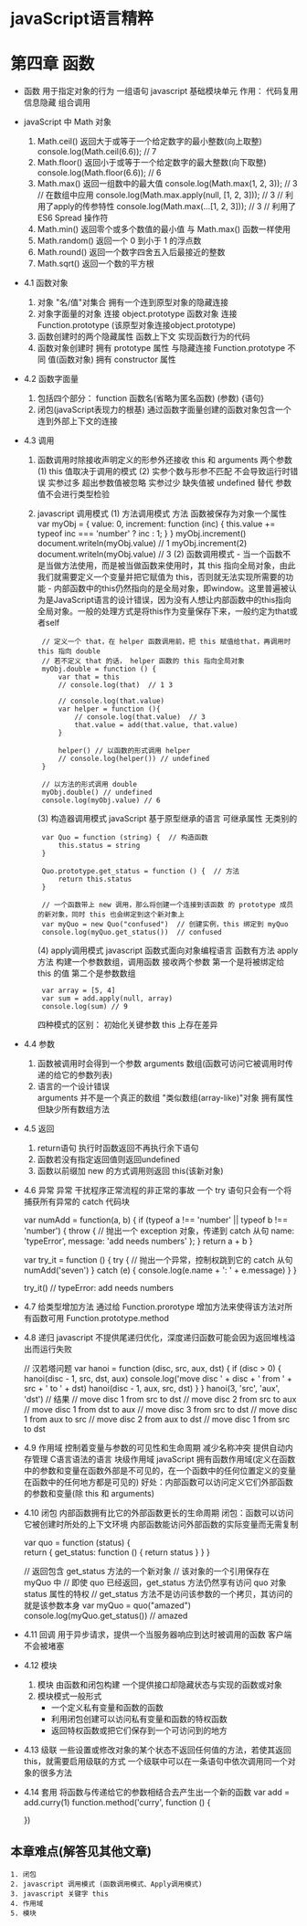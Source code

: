 # javaScript语言精粹 
# 第四章 函数

- 函数  用于指定对象的行为
    一组语句 
    javascript 基础模块单元 
    作用： 代码复用  信息隐藏 组合调用

- javaScript 中 Math 对象
    1. Math.ceil()  返回大于或等于一个给定数字的最小整数(向上取整)
        console.log(Math.ceil(6.6)); // 7
    2. Math.floor()  返回小于或等于一个给定数字的最大整数(向下取整)
        console.log(Math.floor(6.6)); // 6
    3. Math.max() 返回一组数中的最大值
        console.log(Math.max(1, 2, 3)); // 3
        // 在数组中应用
        console.log(Math.max.apply(null, [1, 2, 3])); // 3 // 利用了apply的传参特性
        console.log(Math.max(...[1, 2, 3])); // 3 // 利用了 ES6 Spread 操作符
    4. Math.min() 返回零个或多个数值的最小值 与 Math.max() 函数一样使用
    5. Math.random() 返回一个 0 到小于 1 的浮点数
    6. Math.round() 返回一个数字四舍五入后最接近的整数
    7. Math.sqrt()  返回一个数的平方根

- 4.1 函数对象
    1. 对象  "名/值"对集合 拥有一个连到原型对象的隐藏连接
    2. 对象字面量的对象 连接 object.prototype
       函数对象 连接 Function.prototype (该原型对象连接object.prototype)
    3. 函数创建时的两个隐藏属性
        函数上下文
        实现函数行为的代码
    4. 函数对象创建时 拥有 prototype 属性 与隐藏连接 Function.prototype 不同
        值(函数对象) 拥有 constructor 属性 

- 4.2 函数字面量
    1. 包括四个部分： function  函数名(省略为匿名函数)  (参数)  {语句}
    2. 闭包(javaScript表现力的根基) 
        通过函数字面量创建的函数对象包含一个连到外部上下文的连接

- 4.3 调用
    1. 函数调用时除接收声明定义的形参外还接收 this 和 arguments 两个参数
        (1) this 值取决于调用的模式
        (2) 实参个数与形参不匹配  不会导致运行时错误
            实参过多 超出参数值被忽略
            实参过少 缺失值被 undefined 替代
            参数值不会进行类型检验 
    2. javascript 调用模式
        (1) 方法调用模式
            方法  函数被保存为对象一个属性
            var myObj = {
                value: 0,
                increment: function (inc) {
                    this.value += typeof inc === 'number' ? inc : 1;
                }
            }
            myObj.increment()
            document.writeln(myObj.value)  // 1
            myObj.increment(2)
            document.writeln(myObj.value)  // 3
        (2) 函数调用模式
            - 当一个函数不是当做方法使用，而是被当做函数来使用时，其 this 指向全局对象，由此我们就需要定义一个变量并把它赋值为 this，否则就无法实现所需要的功能
            - 内部函数中的this仍然指向的是全局对象，即window。这里普遍被认为是JavaScript语言的设计错误，因为没有人想让内部函数中的this指向全局对象。一般的处理方式是将this作为变量保存下来，一般约定为that或者self

            // 定义一个 that，在 helper 函数调用前，把 this 赋值给that，再调用时 this 指向 double
            // 若不定义 that 的话， helper 函数的 this 指向全局对象
            myObj.double = function () {
                var that = this 
                // console.log(that)  // 1 3
                
                // console.log(that.value)
                var helper = function (){
                    // console.log(that.value)  // 3
                    that.value = add(that.value, that.value)
                }

                helper() // 以函数的形式调用 helper
                // console.log(helper()) // undefined
            }

            // 以方法的形式调用 double
            myObj.double() // undefined
            console.log(myObj.value) // 6

        (3) 构造器调用模式
            javaScript 基于原型继承的语言 可继承属性 无类别的

            var Quo = function (string) {  // 构造函数
                this.status = string
            }

            Quo.prototype.get_status = function () {  // 方法
                return this.status
            }

            // 一个函数带上 new 调用，那么将创建一个连接到该函数 的 prototype 成员的新对象，同时 this 也会绑定到这个新对象上
            var myQuo = new Quo("confused")  // 创建实例，this 绑定到 myQuo
            console.log(myQuo.get_status())  // confused

        (4) apply调用模式
            javascript 函数式面向对象编程语言 函数有方法
            apply 方法  构建一个参数数组，调用函数
                        接收两个参数 第一个是将被绑定给 this 的值 第二个是参数数组

            var array = [5, 4]
            var sum = add.apply(null, array)
            console.log(sum) // 9

        四种模式的区别：  初始化关键参数 this 上存在差异

- 4.4 参数
    1. 函数被调用时会得到一个参数   arguments 数组(函数可访问它被调用时传递的给它的参数列表)
    2. 语言的一个设计错误  
        arguments 并不是一个真正的数组 "类似数组(array-like)"对象
                  拥有属性 但缺少所有数组方法

- 4.5 返回
    1. return语句 执行时函数返回不再执行余下语句
    2. 函数若没有指定返回值则返回undefined
    3. 函数以前缀加 new 的方式调用则返回 this(该新对象)

- 4.6 异常
    异常   干扰程序正常流程的非正常的事故
    一个 try 语句只会有一个将捕获所有异常的 catch 代码块

    var numAdd = function(a, b) {
        if (typeof a !== 'number' || typeof b !== 'number') {
            throw {  // 抛出一个 exception 对象，传递到 catch 从句
                name: 'typeError',
                message: 'add needs numbers'
            };
        }
        return a + b
    }

    var try_it = function () {
        try { // 抛出一个异常，控制权跳到它的 catch 从句
            numAdd('seven')
        } catch (e) {
            console.log(e.name + ': ' + e.message)
        }
    }

    try_it()  // typeError: add needs numbers

- 4.7 给类型增加方法
    通过给 Function.prorotype 增加方法来使得该方法对所有函数可用
    Function.prototype.method

- 4.8 递归
    javascript 不提供尾递归优化，深度递归函数可能会因为返回堆栈溢出而运行失败

    // 汉若塔问题
    var hanoi = function (disc, src, aux, dst) {
        if (disc > 0) {
            hanoi(disc - 1, src, dst, aux)
            console.log('move disc ' + disc + ' from ' + src + ' to ' + dst)
            hanoi(disc - 1, aux, src, dst)
        }
    }
    hanoi(3, 'src', 'aux', 'dst')
    // 结果
    // move disc 1 from src to dst
    // move disc 2 from src to aux
    // move disc 1 from dst to aux
    // move disc 3 from src to dst
    // move disc 1 from aux to src
    // move disc 2 from aux to dst
    // move disc 1 from src to dst

- 4.9 作用域
    控制着变量与参数的可见性和生命周期 减少名称冲突 提供自动内存管理
    C语言语法的语言 块级作用域
    javaScript 拥有函数作用域(定义在函数中的参数和变量在函数外部是不可见的，在一个函数中的任何位置定义的变量在函数中的任何地方都是可见的)
    好处：内部函数可以访问定义它们外部函数的参数和变量(除 this 和 arguments)

- 4.10 闭包
    内部函数拥有比它的外部函数更长的生命周期
    闭包：函数可以访问它被创建时所处的上下文环境  内部函数能访问外部函数的实际变量而无需复制

    var quo = function (status) {  
        return {
            get_status: function () {
                return status
            }
        }
    }

    // 返回包含 get_status 方法的一个新对象
    // 该对象的一个引用保存在 myQuo 中
    // 即使 quo 已经返回，get_status 方法仍然享有访问 quo 对象 status 属性的特权
    // get_status 方法不是访问该参数的一个拷贝，其访问的就是该参数本身
    var myQuo = quo("amazed")  
    console.log(myQuo.get_status())  // amazed

- 4.11 回调
    用于异步请求，提供一个当服务器响应到达时被调用的函数 客户端不会被堵塞

- 4.12 模块
    1. 模块 由函数和闭包构建 一个提供接口却隐藏状态与实现的函数或对象
    2. 模块模式一般形式
        - 一个定义私有变量和函数的函数
        - 利用闭包创建可以访问私有变量和函数的特权函数
        - 返回特权函数或把它们保存到一个可访问到的地方

- 4.13 级联
    一些设置或修改对象的某个状态不返回任何值的方法，若使其返回 this，就需要启用级联的方式
    一个级联中可以在一条语句中依次调用同一个对象的很多方法

- 4.14 套用
    将函数与传递给它的参数相结合去产生出一个新的函数
    var add = add.curry(1)
    function.method('curry', function () {
        
    })

## 本章难点(解答见其他文章)
    1. 闭包
    2. javascript 调用模式 (函数调用模式、Apply调用模式)
    3. javascript 关键字 this
    4. 作用域 
    5. 模块